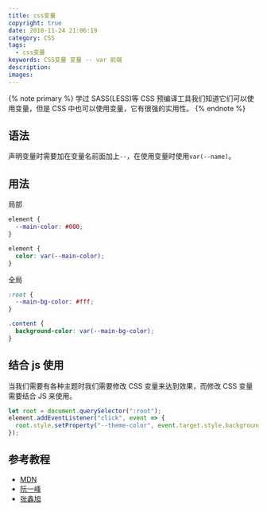 ```yaml
---
title: css变量
copyright: true
date: 2018-11-24 21:06:19
category: CSS
tags:
  - css变量
keywords: CSS变量 变量 -- var 前端
description:
images:
---
```



{% note primary %}
学过 SASS(LESS)等 CSS 预编译工具我们知道它们可以使用变量，但是 CSS 中也可以使用变量，它有很强的实用性。
{% endnote %}

<!-- more -->

## 语法

声明变量时需要加在变量名前面加上`--`，在使用变量时使用`var(--name)`。

## 用法

局部

```css css
element {
  --main-color: #000;
}

element {
  color: var(--main-color);
}
```

全局

```css css
:root {
  --main-bg-color: #fff;
}

.content {
  background-color: var(--main-bg-color);
}
```

## 结合 js 使用

当我们需要有各种主题时我们需要修改 CSS 变量来达到效果，而修改 CSS 变量需要结合 JS 来使用。

```js js
let root = document.querySelector(":root");
element.addEventListener("click", event => {
  root.style.setProperty("--theme-color", event.target.style.background);
});
```

## 参考教程

- [MDN](https://developer.mozilla.org/zh-CN/docs/Web/CSS/Using_CSS_variables)
- [阮一峰](http://www.ruanyifeng.com/blog/2017/05/css-variables.html)
- [张鑫旭](https://www.zhangxinxu.com/wordpress/2016/11/css-css3-variables-var/)
